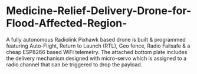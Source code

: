 # Medicine-Relief-Delivery-Drone-for-Flood-Affected-Region-
A fully autonomous Radiolink Pixhawk based drone is built &amp; programmed featuring Auto-Flight, Return to Launch (RTL), Geo fence, Radio Failsafe &amp; a cheap ESP8266 based WiFi telemetry. The attached bottom plate includes the delivery mechanism designed with micro-servo which is assigned to a radio channel that can be triggered to drop the payload.
